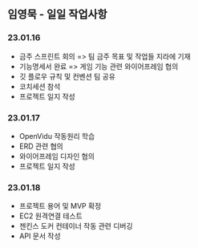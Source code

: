 ## 임영묵 - 일일 작업사항

### 23.01.16

- 금주 스프린트 회의 => 팀 금주 목표 및 작업들 지라에 기재
- 기능명세서 완료 => 게임 기능 관련 와이어프레임 협의
- 깃 플로우 규칙 및 컨벤션 팀 공유
- 코치세션 참석
- 프로젝트 일지 작성

### 23.01.17

- OpenVidu 작동원리 학습
- ERD 관련 협의
- 와이어프레임 디자인 협의
- 프로젝트 일지 작성

### 23.01.18

- 프로젝트 용어 및 MVP 확정
- EC2 원격연결 테스트
- 젠킨스 도커 컨테이너 작동 관련 디버깅
- API 문서 작성
